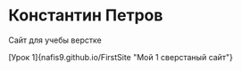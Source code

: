 # Константин Петров
Сайт для учебы верстке

[Урок 1]{nafis9.github.io/FirstSite "Мой 1 сверстаный сайт"}
